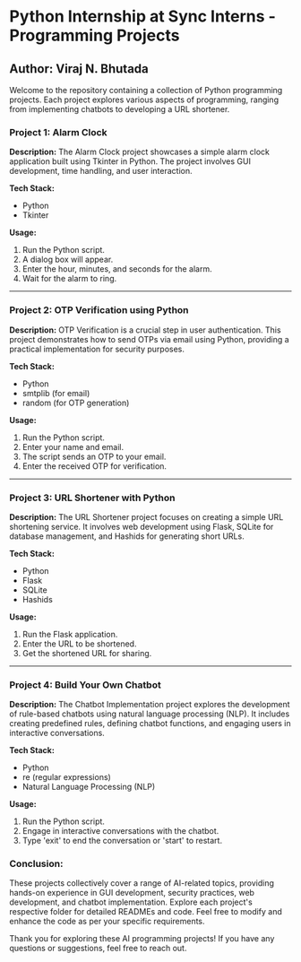 # Python Internship at Sync Interns - Programming Projects

## Author: Viraj N. Bhutada

Welcome to the repository containing a collection of Python programming projects. Each project explores various aspects of programming, ranging from implementing chatbots to developing a URL shortener.

### Project 1: Alarm Clock

**Description:**
The Alarm Clock project showcases a simple alarm clock application built using Tkinter in Python. The project involves GUI development, time handling, and user interaction.

**Tech Stack:**
- Python
- Tkinter

**Usage:**
1. Run the Python script.
2. A dialog box will appear.
3. Enter the hour, minutes, and seconds for the alarm.
4. Wait for the alarm to ring.

---

### Project 2: OTP Verification using Python

**Description:**
OTP Verification is a crucial step in user authentication. This project demonstrates how to send OTPs via email using Python, providing a practical implementation for security purposes.

**Tech Stack:**
- Python
- smtplib (for email)
- random (for OTP generation)

**Usage:**
1. Run the Python script.
2. Enter your name and email.
3. The script sends an OTP to your email.
4. Enter the received OTP for verification.

---

### Project 3: URL Shortener with Python

**Description:**
The URL Shortener project focuses on creating a simple URL shortening service. It involves web development using Flask, SQLite for database management, and Hashids for generating short URLs.

**Tech Stack:**
- Python
- Flask
- SQLite
- Hashids

**Usage:**
1. Run the Flask application.
2. Enter the URL to be shortened.
3. Get the shortened URL for sharing.

---

### Project 4: Build Your Own Chatbot

**Description:**
The Chatbot Implementation project explores the development of rule-based chatbots using natural language processing (NLP). It includes creating predefined rules, defining chatbot functions, and engaging users in interactive conversations.

**Tech Stack:**
- Python
- re (regular expressions)
- Natural Language Processing (NLP)

**Usage:**
1. Run the Python script.
2. Engage in interactive conversations with the chatbot.
3. Type 'exit' to end the conversation or 'start' to restart.

### Conclusion:

These projects collectively cover a range of AI-related topics, providing hands-on experience in GUI development, security practices, web development, and chatbot implementation. Explore each project's respective folder for detailed READMEs and code. Feel free to modify and enhance the code as per your specific requirements.

Thank you for exploring these AI programming projects! If you have any questions or suggestions, feel free to reach out.
